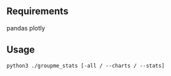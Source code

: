 ## Requirements
pandas
plotly

## Usage
```
python3 ./groupme_stats [-all / --charts / --stats]
```
